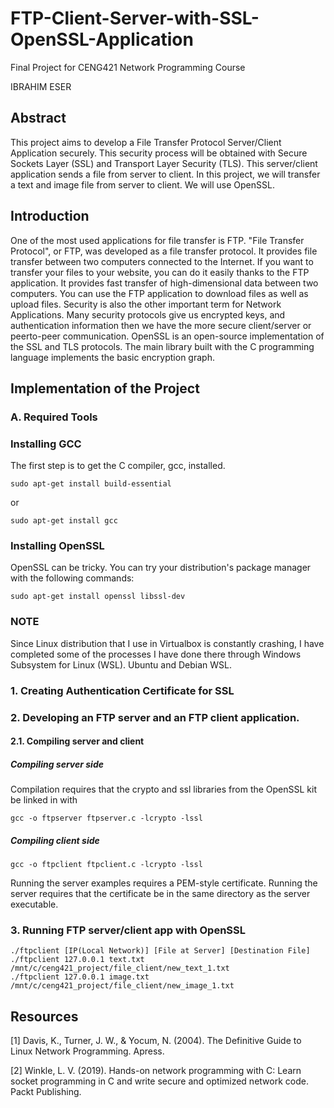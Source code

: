 # FTP-Client-Server-with-SSL-OpenSSL-Application
Final Project for CENG421 Network Programming Course

IBRAHIM ESER

## Abstract

This project aims to develop a File Transfer Protocol Server/Client Application securely. This security
process will be obtained with Secure Sockets Layer (SSL) and Transport Layer Security (TLS). This
server/client application sends a file from server to client. In this project, we will transfer a text and
image file from server to client. We will use OpenSSL.

## Introduction

One of the most used applications for file transfer is FTP. "File Transfer Protocol", or FTP, was
developed as a file transfer protocol. It provides file transfer between two computers connected to
the Internet. If you want to transfer your files to your website, you can do it easily thanks to the FTP
application. It provides fast transfer of high-dimensional data between two computers. You can use
the FTP application to download files as well as upload files.
Security is also the other important term for Network Applications. Many security protocols give us
encrypted keys, and authentication information then we have the more secure client/server or peerto-peer communication. OpenSSL is an open-source implementation of the SSL and TLS protocols. The
main library built with the C programming language implements the basic encryption graph.
## Implementation of the Project
### A. Required Tools
### Installing GCC
The first step is to get the C compiler, gcc, installed.

```sudo apt-get install build-essential```

or

```sudo apt-get install gcc```

### Installing OpenSSL
OpenSSL can be tricky. You can try your distribution's package manager with the
following commands:

```sudo apt-get install openssl libssl-dev```

### NOTE
Since Linux distribution that I use in Virtualbox is constantly crashing, I have completed some
of the processes I have done there through Windows Subsystem for Linux (WSL). Ubuntu and
Debian WSL.

### 1. Creating Authentication Certificate for SSL
### 2. Developing an FTP server and an FTP client application.
#### 2.1. Compiling server and client
##### Compiling server side
Compilation requires that the crypto and ssl libraries from the OpenSSL kit be linked in with

```gcc -o ftpserver ftpserver.c -lcrypto -lssl```

##### Compiling client side

```gcc -o ftpclient ftpclient.c -lcrypto -lssl```

Running the server examples requires a PEM-style certificate. Running the server requires that the
certificate be in the same directory as the server executable.

### 3. Running FTP server/client app with OpenSSL
```./ftpserver
./ftpclient [IP(Local Network)] [File at Server] [Destination File]
./ftpclient 127.0.0.1 text.txt /mnt/c/ceng421_project/file_client/new_text_1.txt
./ftpclient 127.0.0.1 image.txt /mnt/c/ceng421_project/file_client/new_image_1.txt
```

## Resources
[1] Davis, K., Turner, J. W., & Yocum, N. (2004). The Definitive Guide to Linux Network
Programming. Apress.

[2] Winkle, L. V. (2019). Hands-on network programming with C: Learn socket programming
in C and write secure and optimized network code. Packt Publishing. 
